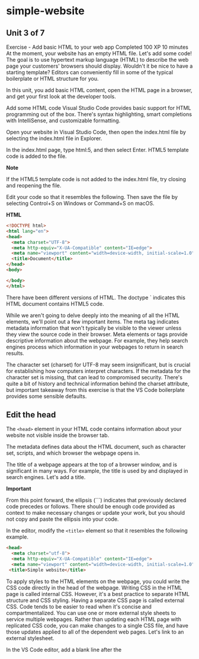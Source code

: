 # simple-website

## Unit 3 of 7

Exercise - Add basic HTML to your web app
Completed
100 XP
10 minutes
At the moment, your website has an empty HTML file. Let's add some code! The goal is to use hypertext markup language (HTML) to describe the web page your customers' browsers should display. Wouldn't it be nice to have a starting template? Editors can conveniently fill in some of the typical boilerplate or HTML structure for you.

In this unit, you add basic HTML content, open the HTML page in a browser, and get your first look at the developer tools.

Add some HTML code
Visual Studio Code provides basic support for HTML programming out of the box. There's syntax highlighting, smart completions with IntelliSense, and customizable formatting.

Open your website in Visual Studio Code, then open the index.html file by selecting the index.html file in Explorer.

In the index.html page, type html:5, and then select Enter. HTML5 template code is added to the file.

**Note**

If the HTML5 template code is not added to the index.html file, try closing and reopening the file.

Edit your code so that it resembles the following. Then save the file by selecting Control+S on Windows or Command+S on macOS.

**HTML**

```html
<!DOCTYPE html>
<html lang="en">
<head>
  <meta charset="UTF-8">
  <meta http-equiv="X-UA-Compatible" content="IE=edge">
  <meta name="viewport" content="width=device-width, initial-scale=1.0">
  <title>Document</title>
</head>
<body>

</body>
</html>
```

There have been different versions of HTML. The doctype `<!DOCTYPE html> indicates this HTML document contains HTML5 code.

While we aren't going to delve deeply into the meaning of all the HTML elements, we'll point out a few important items. The meta tag indicates metadata information that won't typically be visible to the viewer unless they view the source code in their browser. Meta elements or tags provide descriptive information about the webpage. For example, they help search engines process which information in your webpages to return in search results.

The character set (charset) for UTF-8 may seem insignificant, but is crucial for establishing how computers interpret characters. If the metadata for the character set is missing, that can lead to compromised security. There's quite a bit of history and technical information behind the charset attribute, but important takeaway from this exercise is that the VS Code boilerplate provides some sensible defaults.

## Edit the head

The `<head>` element in your HTML code contains information about your website not visible inside the browser tab.

The metadata defines data about the HTML document, such as character set, scripts, and which browser the webpage opens in.

The title of a webpage appears at the top of a browser window, and is significant in many ways. For example, the title is used by and displayed in search engines. Let's add a title.

**Important**

From this point forward, the ellipsis (```) indicates that previously declared code precedes or follows. There should be enough code provided as context to make necessary changes or update your work, but you should not copy and paste the ellipsis into your code.

In the editor, modify the `<title>` element so that it resembles the following example.

```html
<head>
  <meta charset="utf-8">
  <meta http-equiv="X-UA-Compatible" content="IE=edge">
  <meta name="viewport" content="width=device-width, initial-scale=1.0">
 <title>Simple website</title>
```

To apply styles to the HTML elements on the webpage, you could write the CSS code directly in the head of the webpage. Writing CSS in the HTML page is called internal CSS. However, it's a best practice to separate HTML structure and CSS styling. Having a separate CSS page is called external CSS. Code tends to be easier to read when it's concise and compartmentalized. You can use one or more external style sheets to service multiple webpages. Rather than updating each HTML page with replicated CSS code, you can make changes to a single CSS file, and have those updates applied to all of the dependent web pages. Let's link to an external stylesheet.

In the VS Code editor, add a blank line after the <title> element, type link, and then select Enter. VS Code should add the following line to your index.html file.

**HTML**

```html
<link rel="stylesheet" href="">
```

Update the `href=` to `href="main.css"`, and save the file by selecting Control+S on Windows or Command+S on macOS.

**HTML**

```html
<head>
  <meta charset="utf-8">
  <meta http-equiv="X-UA-Compatible" content="IE=edge">
  <meta name="viewport" content="width=device-width, initial-scale=1.0">
 <title>Task List</title>
  <link rel="stylesheet" href="main.css">
</head>
```

## Edit the body

Let's start filling in the `<body>` element now.

The `<body>` element contains the content of your website visible to your customers in their browsers.

Add a heading `<h1> element, followed by a paragraph `<p> element, and then create an unordered list `<ul> that contains several list item `<li> elements.

Edit your code, or  and paste, so it looks like the following example.

HTML

```html
<!DOCTYPE html>
<html lang="en">
  <head>
    <meta charset="utf-8">
    <meta http-equiv="X-UA-Compatible" content="IE=edge">
    <meta name="viewport" content="width=device-width, initial-scale=1.0">
    <title>Simple website</title>
    <link rel="stylesheet" href="main.css">
  </head>
  <body>
    <h1>Task List</h1>
    <p id="msg">Current tasks:</p>
    <ul>
      <li class="list">Add visual styles</li>
      <li class="list">Add light and dark themes</li>
      <li>Enable switching the theme</li>
    </ul>
  </body>
</html>
```

An ID attribute (used in the `<p>` element) can be used for styling one element, while the class attribute (used in the `<li>` element) is for styling all elements of the same class.

Before the next step, make sure your file is saved by selecting Control+S or Command+S.

## Open in browser

You can preview your webpage locally by opening the HTML file in a browser. Instead of a website address that begins with `https://`, your browser points to the local file path, which should look similar to `C:/dev/simple-website/index.html`.

To preview using Visual Studio Code, right-click `index.html`, and select Open In Default Browser, or select the `index.html` file and use the keyboard shortcut `Alt+B`.

Screenshot of the Open in Browser context menu item in Visual Studio Code.

**Important**

If you're having trouble, make sure you're directly right-clicking the filename icon or text. If a Visual Studio Code dialog appears, select Yes, I trust the authors; this is the Workspace Trust feature that lets you decide whether your project folders should allow or restrict automatic code execution. You just created the file, so it's safe.

The webpage opens in your default browser.

**View the page using developer tools**

You can inspect a webpage by using the developer tools in your browser. Let's give it a try.

Open Developer Tools by right-clicking in the web page and selecting Inspect, or try these shortcuts:

Press the keyboard shortcut for Developer Tools, which is F12.

Press `Ctrl+Shift+I` on Windows and Linux or `Option+Command+I` on a Mac.

These keyboard shortcuts work in Microsoft Edge, Chrome, and Firefox. If you're using Safari, see the Web Development Tools. When installed, select Safari > Preferences, and then select Advanced. At the bottom of the pane, select the Show Develop menu in menu bar checkbox. Select Develop > Show Web Inspector. For more information, check the Safari Web Inspector documentation.

To learn more about opening Developer Tools and the main available features, check out the Overview of DevTools article.

Select the Elements tab.

Move your mouse over the HTML elements displayed in the Elements tab, and expand the contents of the various elements.

The Elements tab in developer tools shows you the document object model (DOM) as rendered in the browser. When debugging, it's often important to see how the browser interprets your source code.

Inspecting the page in a browser provides all sorts of useful information and can help you troubleshoot problems. You can also view CSS details with the inspector, as you'll see in the next section.

**Next unit: Exercise - Style your HTML with CSS**

## Unit 4 of 7

Cascading Style Sheets (CSS) let you specify how your page should look. The basic idea is to define what the style should be for the elements that you use within your HTML pages. While the HTML elements define your content, CSS styles define what this content looks like.

For example, you can apply rounded corners or give a gradient background to an element. Or you can use CSS to specify how hyperlinks look and respond when you interact with them. You can also perform sophisticated page layouts and animation effects.

You can apply styles to specific elements, all elements of a specific type, or use classes to style many different elements.

In this exercise, you'll apply CSS styles to HTML page elements and add some CSS code to define your light and dark themes. You'll also check the results in your browser's developer tools.

## External CSS
In the previous unit about HTML, you linked to an external CSS file from HTML.

```html
<head>
  <meta charset="utf-8">
  <meta http-equiv="X-UA-Compatible" content="IE=edge">
  <meta name="viewport" content="width=device-width, initial-scale=1.0">
  <title>Task Timeline</title>
  <link rel="stylesheet" href="main.css">
```

One benefit of external CSS is that multiple HTML pages can link to the same CSS file. If you make a change to the CSS, your styling will update for each page. Using an HTML file for your page content, a CSS file for styling, and a JavaScript file for interaction is called separation of concerns.

As described previously, you can also write CSS directly in HTML, which is called internal CSS. Even for a basic website, there are so many CSS rules the HTML page can become cluttered quickly. With more than one page, the same CSS would often be repeated and challenging to manage.

## CSS rules
CSS rules are how you apply styles to HTML elements. CSS rules have a selector which is used to express which element, or elements, should the styles be applied to.

In Visual Studio Code, open the `main.css` file, and enter the following.

**CSS**

```css
body {
    font-family: monospace;
}

ul {
    font-family: helvetica;
}
```

The above code snippet contains two rules. Each rule has:

- A selector. `body` and `ul` are the selectors of the two rules and are used to select which element(s) the styles apply to.
- An opening curly brace ({).
- A list of style declarations that determine what the selected elements should look like.
- A closing curly brace (}).

For example, the `ul` selector selects the `<ul>` HTML element in the page, to apply styles to it. The declaration is `font-family: helvetica` and determines what the style should be. The property name is `font-family`, and the value is `helvetica`.

As you'll see next, you can define your own custom names for elements.

## Selectors

ID and class selectors enable you to apply styles to custom attribute names in your HTML. An ID is used to style one element, whereas classes can be used to style multiple elements.

Copy the following code into your CSS file, after the closing curly brace for ul selector that you added previously.

**CSS**

```css
li {
  list-style: circle;
}

.list {
  list-style: square;
}

#msg {
  font-family: monospace;
}
```

The preceding code contains three CSS rules, with the last two rules using custom attributes to select elements: `.list` and `#msg`.

`.list` is a class selector. Each HTML element that contains a class attribute set to list will get the styles that are defined within this selector.

`#msg` is an ID selector. The HTML element that has its id attribute set to msg will get the styles that are defined within this selector.

The names that you use for your selectors can be arbitrary, as long as they match what you've defined in the HTML.

Save your work by selecting Control+S on Windows or Command+S on macOS.

View in browser

To preview using VS Code, right-click the file name index.html, and then select Open In Default Browser.

**Important**

Even though you were just editing the main.css file, to preview the changes, you should select the index.html file.

The webpage opens in your default browser.

Screenshot of the website with the font styles applied.

Are the font styles what you expected to see? It's interesting how styles applied to the `<body>` are inherited on the `<h1>` element. We didn't define anything for `<h1>`, but it still got the font that was defined on `<body>. This inheritance mechanism from parent elements to their descendants is one of the key aspects of CSS. However, the `<li>`elements have a different font, overriding the one set on `<body>` because they're also descendants of the `<ul>` element which you defined a style for.

Note that using Open In Default Browser in VS Code opens a new tab in the browser every time. To avoid opening a new tab, you can reload the tab that already contains your website instead.

To reload the tab press F5, which is the refresh keyboard shortcut, or press Ctrl+R on Windows or Linux, and Command+R on a Mac.

## Add a light theme
Next, you'll add support for a color theme for your website. Begin by defining a light-colored theme using hex color codes.

In your CSS file, add the following code at the end of the file.

**CSS**

```css
.light-theme {
  color: #000000;
  background: #00FF00;
}
```

In this example, #000000 specifies black for the font color, and #00FF00 specifies green for the background color.

In your HTML file, update the `<body>` element with a class name, light-theme, so the class selector for light theme will apply the styles correctly.

**HTML**

```html
<body class="light-theme">
```

## View in browser

To preview using Visual Studio Code, right-click index.html, and then select Open In Default Browser or reload the previous tab by pressing F5.

Notice that the light theme using a green background appears.

## View applied CSS

1. On the browser view, open Developer Tools.
2. Right click the page and select Inspect, or select the shortcut F12 or Ctrl-Shift+I.
3. Select the Elements tab and, inside the Elements tab, select the Styles tab (it should already be selected by default).
4. Hover over the various HTML elements, and as you select a few elements, notice how the developer tools display which styles are applied to them in the Styles tab.
5. Select the `<body>` element. Note the light-theme applied.
6. Select the unordered list `<ul>` element. Note the custom style font-family: helvetica;, which overrides the style for the `<body>` element.

To learn more about viewing CSS styles in Developer Tools, check out the Get started viewing and changing CSS article.

## Add a dark theme

For the dark theme, you'll set up the infrastructure in preparation for the next unit, in which you'll enable theme switching on the web page.

To add support for a dark theme to your CSS, use the following steps.

Add some constants to the page root at the top of your CSS file.

**CSS**

```css
:root {
  --green: #00FF00;
  --white: #FFFFFF;
  --black: #000000;
}
```

The `:root` selector represents the `<html>` element in the HTML page. For this kind of task, a best practice is to define a set of global CSS variables in a CSS rule with the :root selector. In this example, you've defined three color variables. You'll next be able to use these variables in other CSS rules.

At the end of the CSS file, replace the light-theme rule with the following code to update it and to add the dark-theme selector.

**CSS**

```css
.light-theme {
  --bg: var(--green);
  --fontColor: var(--black);
}
.dark-theme {
  --bg: var(--black);
  --fontColor: var(--green);
}
```

In the preceding code, you defined two new variables, bg and fontColor, which specify a background and font color. These variables use the var keyword to set their property values to the variables previously specified in your :root selector.

Next, in your CSS file, replace the current body selector with the following code.

**CSS**

```css
body {
  background: var(--bg);
  color: var(--fontColor);
  font-family: helvetica;
}
```

In this example, you use the body selector to set the background and color properties and, because the elements that are visible on the web page are all inside the `<body>` element, they'll inherit the colors set on `<body>`.

In your CSS file, remove the rules with the #msg and ul selectors so that they also inherit the same font from `<body>`.

To view the dark theme, open the file index.html and manually edit the default theme in the `<body>` class attribute to dark theme (dark-theme), and then reload the page in the browser.

Screenshot of the website with its dark theme applied and the Developer Tools next to it.

Edit the `<body>` class attribute to switch the default back to light theme.

In the next unit, you'll use JavaScript to provide interactivity and support the switching of themes.

**Next unit: Exercise - Add interactivity with JavaScript**

## Unit 5 of 7

Exercise - Add interactivity with JavaScript

JavaScript (or ECMAScript) is a programming language that helps you add interactivity to your web pages.

For example, you can use JavaScript to define the behavior that will happen when a user selects a button; for example, open a pop-up window. Using JavaScript, you can add or remove content from a web page without reloading it.

In this unit, you'll set up an example JavaScript file for your web page. You'll create a button to switch between light and dark themes. Then you'll attach the button to JavaScript code that performs the actual theme switching. Finally, you'll check the finished project using your browser's developer tools.

Link to JavaScript
Like CSS, you could add JavaScript directly to the HTML file, but a recommended best practice is to save your JavaScript in a separate file. Adding your JavaScript code to a separate file makes it easier to reuse it across several web pages. For example, you could create a pop-up alert by adding `<script>alert('Hello World')</script>` anywhere within the body of your web pages; however, it's better to add your JavaScript code to a separate file that can be linked to every file that needs your custom functionality.

The HTML script tag `<script>` will let us link to an external JavaScript file, which is how you'll configure your web app in this exercise.

In VS Code, open your `index.html` file.

On a new line before the closing `</body>` element, enter script:src, and then select Enter. The opening and closing tags for a script are added to your code.

Modify the `<script>` element to load your app.js file as shown in the following example, and ensure that it's located after the closing `</ul>` element for the list.

HTML


```html
<ul>
  <li class="list">Add visual styles</li>
  <li class="list">Add light and dark themes</li>
  <li>Enable switching the theme</li>
</ul>
<script src="app.js"></script>
```

The `<script>` element could be placed in the `<head> or elsewhere in the `<body>. However, putting `<script> element at the end of the `<body> section enables all the page content to display on the screen first, and then load the script.

Add fault tolerance
In your HTML file, add a `<noscript> element after the closing `</script> tag, which can be used to show a message if JavaScript is deactivated.

HTML

```html
<script src="app.js"></script>
<noscript>You need to enable JavaScript to view the full site.</noscript>
```

Adding the `<noscript> element is an example of fault tolerance or graceful degradation. By using the `<noscript> element, your code can detect and plan for when a feature isn't supported or available.

Save your changes with the keyboard shortcut Control+S on Windows or Command+S on macOS.

Set strict mode
JavaScript was designed to be easy to learn and allows certain mistakes to be made by the developer. For example, JavaScript does not throw an error when you use a misspelled variable, and instead creates a new global one. While having fewer errors is tempting when you start learning JavaScript, it can lead to writing code that is harder for browsers to optimize and harder for you to debug.

Switch to strict mode to get more useful errors when you make mistakes.

In VS Code, open the app.js file, and enter the following.

JavaScript

```js
'use strict';
```

Add a button

You need a way to let your users switch between the light and dark themes in your web page. In this exercise, you'll implement that functionality with an HTML `<button> element.

In your HTML file, add a `<button> element. Put the button at the end of the list inside of a `<div> element.

```html
<ul>
  <li class="list">Add visual styles</li>
  <li class="list">Add light and dark themes</li>
  <li>Enable switching the theme</li>
</ul>
<div>
  <button class="btn">Dark</button>
</div>
<script src="app.js"></script>
```

Notice that the <button> element in this example has a class attribute that you'll use to apply CSS styles.

In your CSS file, add a new rule with a .btn class selector for your HTML button. To make the button colors different from the general light or dark theme colors, set the color and background-color properties in this rule. They'll override the default ones set in the body rule of your CSS file.

```css
.btn {
  color: var(--btnFontColor);
  background-color: var(--btnBg);
}
```

Next, modify the .btn rule to add some styles for the size, shape, appearance, and placement of the button. The following CSS creates a round button to the right of the page heading.

```css
.btn {
  position: absolute;
  top: 20px;
  left: 250px;
  height: 50px;
  width: 50px;
  border-radius: 50%;
  border: none;
  color: var(--btnFontColor);
  background-color: var(--btnBg);
}
```

Next, update the CSS for the light and dark theme. Define some new variables, --btnBg and --btnFontColor, to specify the button-specific background color and font color.

```css
.light-theme {
  --bg: var(--green);
  --fontColor: var(--black);
  --btnBg: var(--black);
  --btnFontColor: var(--white);
}
.dark-theme {
  --bg: var(--black);
  --fontColor: var(--green);
  --btnBg: var(--white);
  --btnFontColor: var(--black);
}
```

Add an event handler

To make the button do something when you select it, you need an event handler in your JavaScript file. An event handler is a way to run a JavaScript function when an event happened on the page. For the button, let's add an event handler for the click event; the event handler function runs when the click event occurs.

Before you can add the event handler, you need a reference to the button element.

In your JavaScript file, use document.querySelector to get the button reference.

JavaScript

```js
const switcher = document.querySelector('.btn');
```

The `document.querySelector` function uses CSS selectors, just like the ones you used in your CSS file. switcher is now a reference to the button in the page.

Next, add the event handler for the click event. In the following code, you add a listener for the click event and define an event handler function to be executed by the browser when the click event occurs.

JavaScript

```js
switcher.addEventListener('click', function() {
    document.body.classList.toggle('light-theme');
    document.body.classList.toggle('dark-theme');
});
```

In the preceding code, you used the toggle method to modify the `<body> element's class attribute. This method automatically adds or removes the light-theme and dark-theme classes. This code applies the dark styles instead of light styles on click, and then light styles instead of dark if you click again.

However, the label for the button also needs to be updated to show the correct theme, so you need to add an if statement to determine the current theme, and update the button label.

Here's what the complete JavaScript code should look like.

JavaScript

```js
'use strict';

const switcher = document.querySelector('.btn');

switcher.addEventListener('click', function() {
    document.body.classList.toggle('light-theme');
    document.body.classList.toggle('dark-theme');

    const className = document.body.className;
    if(className == "light-theme") {
        this.textContent = "Dark";
    } else {
        this.textContent = "Light";
    }
});
```

It's a JavaScript convention to use camel case for variable names with more than one word; for example: the variable className.

Console message

As a web developer, you can create hidden messages that won't appear on your webpage, but that you can read in the Developer Tools, in the Console tab. Using console messages is helpful for seeing the result of your code.

Add a call to `console.log` after the if statement, but inside the event listener.

JavaScript

```js
switcher.addEventListener('click', function() {
    document.body.classList.toggle('light-theme');
    document.body.classList.toggle('dark-theme');

    const className = document.body.className;
    if(className == "light-theme") {
        this.textContent = "Dark";
    } else {
        this.textContent = "Light";
    }

    console.log('current class name: ' + className);
});
```

In VS Code, when in a JavaScript file, you can use autocomplete for console.log by entering log, and then pressing Enter.

You can define a text string with single or double quotes around the text.

Open in the browser

To preview, select `index.html`, and select Open In Default Browser, or reload the same browser tab by pressing `F5`.

Screenshot of the website showing the new button.

Select the new Dark button to switch to the dark theme.

Screenshot of the website after switching to dark theme.

Make sure that everything looks correct and behaves as expected. If not, you should review the preceding steps to see if you missed something

Check the page in the developer tools
Open Developer Tools.

Right-click and select Inspect, or use the keyboard shortcut F12. Alternatively, use the Ctrl+Shift+I shortcut on Windows or Linux, and Option+Command+I on macOS.
Select the Elements tab and, inside the Elements tab, select the Styles tab.

Select the `<body> element. In the Styles tab, look at the applied theme. If the current theme is dark, the dark-theme styles are applied.

Make sure the dark theme is selected.

Select the Console tab to see the console.log message, current class name: dark-theme.

Screenshot of the browser window with the website and the Developer Tools console open showing the console  message.

Using the console, you can get interesting insights from your JavaScript code. Add more console messages to understand which parts of your code are getting executed and to know the current values of other variables.

## Summary

In this module, you set up a working environment for web development. You also created a website and tested that everything is working in a web browser.

You downloaded and installed the tools you need for web development, and customized the editor with basic packages.
You created a project directory and the files to build a website.
You created a heading and other page elements, and then linked to external files and tested the page in a browser.
You applied styles to different elements and tested your site in the browser, and added support for themes using CSS.
You added JavaScript to enable custom interaction with the page and switching between themes.
You learned how to create and use console messages to peek inside your code.
You're gathering tools and building a foundation as a web developer. You can reuse your website as a template for future projects. As your skills and knowledge grow, you'll be able to fulfill more of the vision you have for your website. It's also empowering to see an idea come to life.
